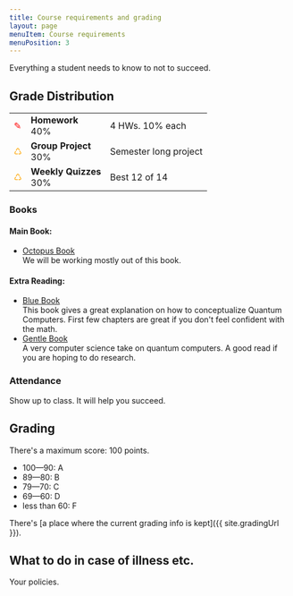 ```yaml
---
title: Course requirements and grading
layout: page
menuItem: Course requirements
menuPosition: 3
---
```

Everything a student needs to know to not to succeed.

## Grade Distribution

<table>
	<tbody>	
		<tr>
			<td class="icon" style="color: red">✎</td>
			<td><b>Homework</b><br>40%</td>
			<td>4 HWs. 10% each</td>
		</tr>
		<tr>
			<td class="icon" style="color: orange">♺</td>
			<td><b>Group Project</b><br>30%</td>
			<td>Semester long project</td>
		</tr>
		<tr>
			<td class="icon" style="color: orange">♺</td>
			<td><b>Weekly Quizzes</b><br>30%</td>
			<td>Best 12 of 14</td>
		</tr>
	</tbody>
</table>


### Books

#### Main Book: 
- [Octopus Book](https://www.amazon.com/Programming-Quantum-Computers-Essential-Algorithms/dp/1492039683)   
    We will be working mostly out of this book.

#### Extra Reading:
- [Blue Book](https://www.amazon.com/Quantum-Computing-Computer-Scientists-Yanofsky/dp/0521879965)    
    This book gives a great explanation on how to conceptualize Quantum Computers. First few chapters are great if you don't feel confident with the math.
- [Gentle Book](http://mmrc.amss.cas.cn/tlb/201702/W020170224608150244118.pdf)    
    A very computer science take on quantum computers. A good read if you are hoping to do research.



### Attendance

Show up to class. It will help you succeed.


## Grading

There's a maximum score: 100 points.

- 100—90: A
- 89—80: B
- 79—70: C
- 69—60: D
- less than 60: F

There's [a place where the current grading info is kept]({{ site.gradingUrl }}).


## What to do in case of illness etc.

Your policies.
